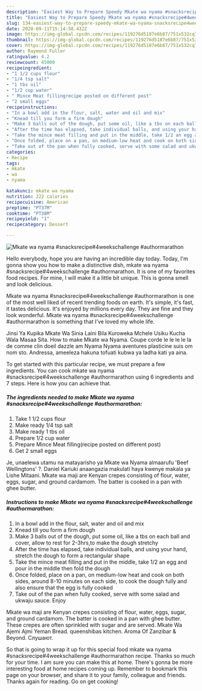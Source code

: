 ```yaml
---
description: "Easiest Way to Prepare Speedy Mkate wa nyama #snacksrecipe#4weekschallenge #authormarathon"
title: "Easiest Way to Prepare Speedy Mkate wa nyama #snacksrecipe#4weekschallenge #authormarathon"
slug: 134-easiest-way-to-prepare-speedy-mkate-wa-nyama-snacksrecipe4weekschallenge-authormarathon
date: 2020-09-11T15:14:58.432Z
image: https://img-global.cpcdn.com/recipes/119276d5187e6b87/751x532cq70/mkate-wa-nyama-snacksrecipe4weekschallenge-authormarathon-recipe-main-photo.jpg
thumbnail: https://img-global.cpcdn.com/recipes/119276d5187e6b87/751x532cq70/mkate-wa-nyama-snacksrecipe4weekschallenge-authormarathon-recipe-main-photo.jpg
cover: https://img-global.cpcdn.com/recipes/119276d5187e6b87/751x532cq70/mkate-wa-nyama-snacksrecipe4weekschallenge-authormarathon-recipe-main-photo.jpg
author: Raymond Fuller
ratingvalue: 4.2
reviewcount: 45009
recipeingredient:
- "1 1/2 cups flour"
- "1/4 tsp salt"
- "1 tbs oil"
- "1/2 cup water"
- " Mince Meat fillingrecipe posted on different post"
- "2 small eggs"
recipeinstructions:
- "In a bowl add in the flour, salt, water and oil and mix"
- "Knead till you form a firm dough"
- "Make 3 balls out of the dough, put some oil, like a tbs on each ball and cover, allow to rest for 2-3hrs,to make the dough stretchy"
- "After the time has elapsed, take individual balls, and using your hand, stretch the dough to form a rectangular shape"
- "Take the mince meat filling and put in the middle, take 1/2 an egg and pour in the middle then fold the dough"
- "Once folded, place on a pan, on medium-low heat and cook on both sides, around 8-10 minutes on each side, to cook the dough fully and also ensure that the egg is fully cooked"
- "Take out of the pan when fully cooked, serve with some salad and ukwaju sauce. Enjoy"
categories:
- Recipe
tags:
- mkate
- wa
- nyama

katakunci: mkate wa nyama 
nutrition: 222 calories
recipecuisine: American
preptime: "PT37M"
cooktime: "PT38M"
recipeyield: "1"
recipecategory: Dessert

---
```



![Mkate wa nyama #snacksrecipe#4weekschallenge #authormarathon](https://img-global.cpcdn.com/recipes/119276d5187e6b87/751x532cq70/mkate-wa-nyama-snacksrecipe4weekschallenge-authormarathon-recipe-main-photo.jpg)

Hello everybody, hope you are having an incredible day today. Today, I'm gonna show you how to make a distinctive dish, mkate wa nyama #snacksrecipe#4weekschallenge #authormarathon. It is one of my favorites food recipes. For mine, I will make it a little bit unique. This is gonna smell and look delicious.

Mkate wa nyama #snacksrecipe#4weekschallenge #authormarathon is one of the most well liked of recent trending foods on earth. It's simple, it's fast, it tastes delicious. It's enjoyed by millions every day. They are fine and they look wonderful. Mkate wa nyama #snacksrecipe#4weekschallenge #authormarathon is something that I've loved my whole life.

Jinsi Ya Kupika Mkate Wa Sinia Laini Bila Kuroweka Mchele Usiku Kucha Wala Masaa Sita. How to make Mkate wa Nyama. Coupe corde le le le le la de comme clin doeil dazzle am Nyama Nyama aventures plasticine suis om nom sto. Andressa, ameeleza hakuna tofuati kubwa ya ladha kati ya aina.


To get started with this particular recipe, we must prepare a few ingredients. You can cook mkate wa nyama #snacksrecipe#4weekschallenge #authormarathon using 6 ingredients and 7 steps. Here is how you can achieve that.

<!--inarticleads1-->

##### The ingredients needed to make Mkate wa nyama #snacksrecipe#4weekschallenge #authormarathon:

1. Take 1 1/2 cups flour
1. Make ready 1/4 tsp salt
1. Make ready 1 tbs oil
1. Prepare 1/2 cup water
1. Prepare  Mince Meat filling(recipe posted on different post)
1. Get 2 small eggs


Je, unaelewa utamu na matayarisho ya Mkate wa Nyama almaarufu &#39;Beef Wellingtons&#39; ?. Daniel Kariuki anaangazia makulati haya kwenye makala ya Lishe Mitaani. Mkate wa maji are Kenyan crepes consisting of flour, water, eggs, sugar, and ground cardamom. The batter is cooked in a pan with ghee butter. 

<!--inarticleads2-->

##### Instructions to make Mkate wa nyama #snacksrecipe#4weekschallenge #authormarathon:

1. In a bowl add in the flour, salt, water and oil and mix
1. Knead till you form a firm dough
1. Make 3 balls out of the dough, put some oil, like a tbs on each ball and cover, allow to rest for 2-3hrs,to make the dough stretchy
1. After the time has elapsed, take individual balls, and using your hand, stretch the dough to form a rectangular shape
1. Take the mince meat filling and put in the middle, take 1/2 an egg and pour in the middle then fold the dough
1. Once folded, place on a pan, on medium-low heat and cook on both sides, around 8-10 minutes on each side, to cook the dough fully and also ensure that the egg is fully cooked
1. Take out of the pan when fully cooked, serve with some salad and ukwaju sauce. Enjoy


Mkate wa maji are Kenyan crepes consisting of flour, water, eggs, sugar, and ground cardamom. The batter is cooked in a pan with ghee butter. These crepes are often sprinkled with sugar and are served. Mkate Wa Ajemi Ajmi Yeman Bread. queenshibas kitchen. Aroma Of Zanzibar &amp; Beyond. Слушают. 

So that is going to wrap it up for this special food mkate wa nyama #snacksrecipe#4weekschallenge #authormarathon recipe. Thanks so much for your time. I am sure you can make this at home. There's gonna be more interesting food at home recipes coming up. Remember to bookmark this page on your browser, and share it to your family, colleague and friends. Thanks again for reading. Go on get cooking!
